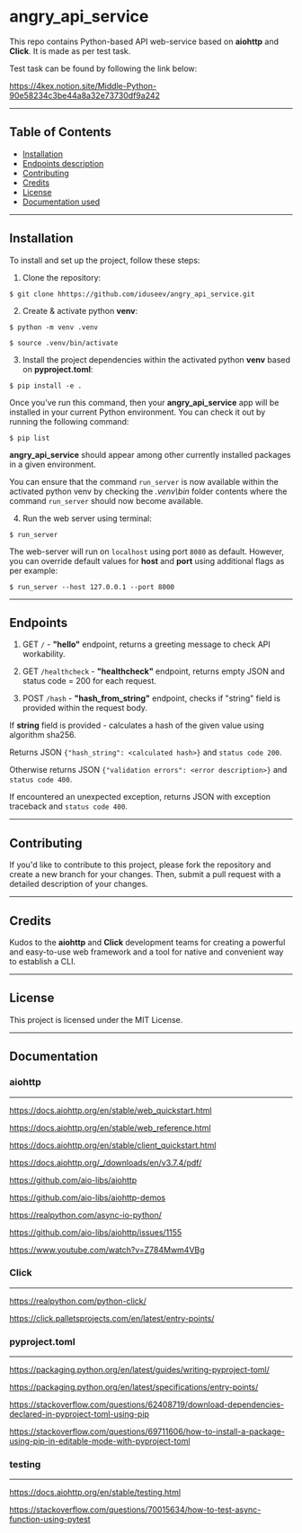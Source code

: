 # angry_api_service

This repo contains Python-based API web-service based on **aiohttp** and **Click**. It is made as per test task.

Test task can be found by following the link below:

https://4kex.notion.site/Middle-Python-90e58234c3be44a8a32e73730df9a242


____________________________________________________________________________________________________________________________________________________
## Table of Contents

- [Installation](#installation)
- [Endpoints description](#endpoints)
- [Contributing](#contributing)
- [Credits](#credits)
- [License](#license)
- [Documentation used](#documentation)


____________________________________________________________________________________________________________________________________________________
## Installation

To install and set up the project, follow these steps:

1. Clone the repository:

```$ git clone hhttps://github.com/iduseev/angry_api_service.git```


2. Create & activate python **venv**:

```$ python -m venv .venv```

```$ source .venv/bin/activate```


3. Install the project dependencies within the activated python **venv** based on **pyproject.toml**:

```$ pip install -e .```

Once you’ve run this command, then your **angry_api_service** app will be installed in your current Python environment. You can check it out by running the following command:

```$ pip list```

**angry_api_service** should appear among other currently installed packages in a given environment.

You can ensure that the command ``run_server`` is now available within the activated python venv by checking the *.venv\bin* folder contents where the command ``run_server`` should now become available.

4. Run the web server using terminal:

``$ run_server``

The web-server will run on ``localhost`` using port ``8080`` as default. However, you can override default values for **host** and **port** using additional flags as per example:

``$ run_server --host 127.0.0.1 --port 8000``

____________________________________________________________________________________________________________________________________________________
## Endpoints

1. GET ```/``` - **"hello"** endpoint, returns a greeting message to check API workability.
   
2. GET ```/healthcheck``` - **"healthcheck"** endpoint, returns empty JSON and status code = 200 for each request.

3. POST ```/hash``` - **"hash_from_string"** endpoint, checks if "string" field is provided within the request body.

If **string** field is provided - calculates a hash of the given value using algorithm sha256.

Returns JSON ``{"hash_string": <calculated hash>}`` and ``status code 200``.

Otherwise returns JSON ``{"validation errors": <error description>}`` and ``status code 400``.

If encountered an unexpected exception, returns JSON with exception traceback and ``status code 400``.


____________________________________________________________________________________________________________________________________________________
## Contributing

If you'd like to contribute to this project, please fork the repository and create a new branch for your changes. Then, submit a pull request with a detailed description of your changes.


____________________________________________________________________________________________________________________________________________________

## Credits

Kudos to the **aiohttp** and **Click** development teams for creating a powerful and easy-to-use web framework and a tool for native and convenient way to establish a CLI.


____________________________________________________________________________________________________________________________________________________
## License
This project is licensed under the MIT License.


____________________________________________________________________________________________________________________________________________________
## Documentation

### aiohttp
---------------
https://docs.aiohttp.org/en/stable/web_quickstart.html

https://docs.aiohttp.org/en/stable/web_reference.html

https://docs.aiohttp.org/en/stable/client_quickstart.html

https://docs.aiohttp.org/_/downloads/en/v3.7.4/pdf/

https://github.com/aio-libs/aiohttp

https://github.com/aio-libs/aiohttp-demos

https://realpython.com/async-io-python/

https://github.com/aio-libs/aiohttp/issues/1155

https://www.youtube.com/watch?v=Z784Mwm4VBg


### Click
---------------
https://realpython.com/python-click/

https://click.palletsprojects.com/en/latest/entry-points/



### pyproject.toml
---------------
https://packaging.python.org/en/latest/guides/writing-pyproject-toml/

https://packaging.python.org/en/latest/specifications/entry-points/

https://stackoverflow.com/questions/62408719/download-dependencies-declared-in-pyproject-toml-using-pip

https://stackoverflow.com/questions/69711606/how-to-install-a-package-using-pip-in-editable-mode-with-pyproject-toml


### testing
---------------
https://docs.aiohttp.org/en/stable/testing.html

https://stackoverflow.com/questions/70015634/how-to-test-async-function-using-pytest

